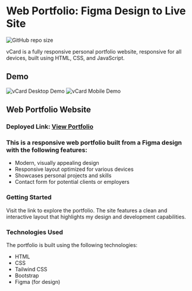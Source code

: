# Web Portfolio: Figma Design to Live Site

![GitHub repo size](https://img.shields.io/github/repo-size/prxjay/Web-Portfolio)

vCard is a fully responsive personal portfolio website, responsive for all devices, built using HTML, CSS, and JavaScript.

## Demo

![vCard Desktop Demo](./website-demo-image/desktop.png "Desktop Demo")
![vCard Mobile Demo](./website-demo-image/mobile.png "Mobile Demo")

## Web Portfolio Website

### Deployed Link: [View Portfolio](https://your-portfolio-link.com)

### This is a responsive web portfolio built from a Figma design with the following features:
- Modern, visually appealing design
- Responsive layout optimized for various devices
- Showcases personal projects and skills
- Contact form for potential clients or employers

### Getting Started
Visit the link to explore the portfolio. The site features a clean and interactive layout that highlights my design and development capabilities.

### Technologies Used
The portfolio is built using the following technologies:

- HTML
- CSS
- Tailwind CSS
- Bootstrap
- Figma (for design)
